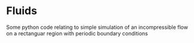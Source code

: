 # Fluids

Some python code relating to simple simulation of an incompressible flow on a rectanguar region with periodic boundary conditions


